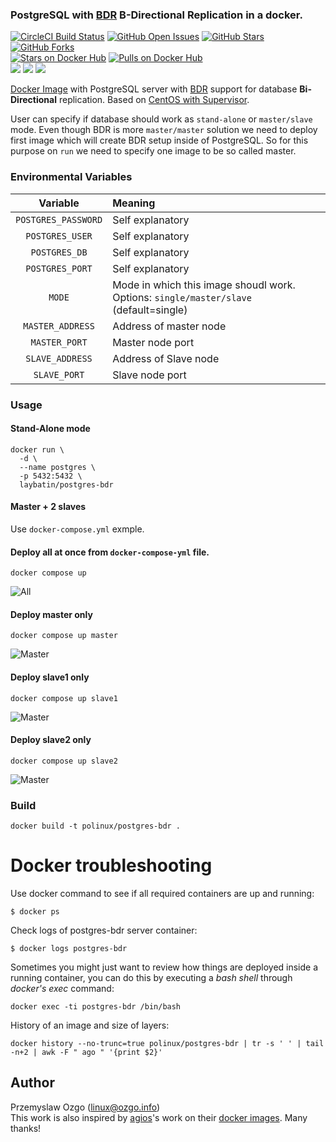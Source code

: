### PostgreSQL with [BDR](https://2ndquadrant.com/en/resources/bdr/) B-Directional Replication in a docker.

[![CircleCI Build Status](https://img.shields.io/circleci/project/pozgo/docker-postgres-bdr/master.svg)](https://circleci.com/gh/pozgo/docker-postgres-bdr)
[![GitHub Open Issues](https://img.shields.io/github/issues/pozgo/docker-postgres-bdr.svg)](https://github.com/pozgo/docker-postgres-bdr/issues)
[![GitHub Stars](https://img.shields.io/github/stars/pozgo/docker-postgres-bdr.svg)](https://github.com/pozgo/docker-postgres-bdr)
[![GitHub Forks](https://img.shields.io/github/forks/pozgo/docker-postgres-bdr.svg)](https://github.com/pozgo/docker-postgres-bdr)  
[![Stars on Docker Hub](https://img.shields.io/docker/stars/polinux/postgres-bdr.svg)](https://hub.docker.com/r/polinux/postgres-bdr)
[![Pulls on Docker Hub](https://img.shields.io/docker/pulls/polinux/postgres-bdr.svg)](https://hub.docker.com/r/polinux/postgres-bdr)  
[![](https://images.microbadger.com/badges/version/polinux/postgres-bdr.svg)](http://microbadger.com/images/polinux/postgres-bdr)
[![](https://images.microbadger.com/badges/license/polinux/postgres-bdr.svg)](http://microbadger.com/images/polinux/postgres-bdr)
[![](https://images.microbadger.com/badges/image/polinux/postgres-bdr.svg)](http://microbadger.com/images/polinux/postgres-bdr)

[Docker Image](https://registry.hub.docker.com/u/polinux/postgres-bdr/) with PostgreSQL server with [BDR](https://2ndquadrant.com/en/resources/bdr/) support for database **Bi-Directional** replication. Based on [CentOS with Supervisor](https://hub.docker.com/r/million12/centos-supervisor/).

User can specify if database should work as `stand-alone` or `master/slave` mode. Even though BDR is more `master/master` solution we need to deploy first image which will create BDR setup inside of PostgreSQL. So for this purpose on `run` we need to specify one image to be so called master.

### Environmental Variables


| Variable     | Meaning     |
| :-----------:| :---------- |
|`POSTGRES_PASSWORD`|Self explanatory|
|`POSTGRES_USER`|Self explanatory|
|`POSTGRES_DB`|Self explanatory|
|`POSTGRES_PORT`|Self explanatory|
|`MODE`|Mode in which this image shoudl work. Options: `single/master/slave` (default=single)|
|`MASTER_ADDRESS`|Address of master node|
|`MASTER_PORT`|Master node port|
|`SLAVE_ADDRESS`| Address of Slave node|
|`SLAVE_PORT`|Slave node port|


### Usage

#### Stand-Alone mode

    docker run \
      -d \
      --name postgres \
      -p 5432:5432 \
      laybatin/postgres-bdr

#### Master + 2 slaves

Use `docker-compose.yml` exmple.

#### Deploy all at once from `docker-compose-yml` file.

    docker compose up

![All](https://raw.githubusercontent.com/pozgo/docker-postgres-bdr/master/images/all.gif)

#### Deploy master only

    docker compose up master

![Master](https://raw.githubusercontent.com/pozgo/docker-postgres-bdr/master/images/master.gif)

#### Deploy slave1 only

    docker compose up slave1

![Master](https://raw.githubusercontent.com/pozgo/docker-postgres-bdr/master/images/slave1.gif)

#### Deploy slave2 only

    docker compose up slave2

![Master](https://raw.githubusercontent.com/pozgo/docker-postgres-bdr/master/images/slave2.gif)

### Build

    docker build -t polinux/postgres-bdr .

Docker troubleshooting
======================

Use docker command to see if all required containers are up and running:
```
$ docker ps
```

Check logs of postgres-bdr server container:
```
$ docker logs postgres-bdr
```

Sometimes you might just want to review how things are deployed inside a running
 container, you can do this by executing a _bash shell_ through _docker's
 exec_ command:
```
docker exec -ti postgres-bdr /bin/bash
```

History of an image and size of layers:
```
docker history --no-trunc=true polinux/postgres-bdr | tr -s ' ' | tail -n+2 | awk -F " ago " '{print $2}'
```

## Author

Przemyslaw Ozgo (<linux@ozgo.info>)  
This work is also inspired by [agios](https://github.com/agios)'s work on their [docker images](https://github.com/agios/docker-postgres-bdr). Many thanks!
